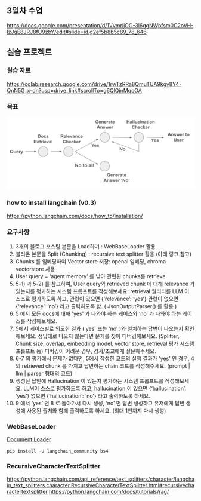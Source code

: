 
## 3일차 수업
https://docs.google.com/presentation/d/1VvmrljOG-3l6ggNWpfsm0C2oVH-lzJqE8JRJ8fU9zbY/edit#slide=id.g2ef5b8b5c89_78_646

## 실습 프로젝트

### 실습 자료
https://colab.research.google.com/drive/1rwTzRRa8QmuTUA9kgy8Y4-QnN5G_x-dn?usp=drive_link#scrollTo=g6QlQjnMqoOA

### 목표
![img.png](goal_rag_chain.png)

### how to install langchain (v0.3)
https://python.langchain.com/docs/how_to/installation/

### 요구사항
1. 3개의 블로그 포스팅 본문을 Load하기 : WebBaseLoader 활용
2. 불러온 본문을 Split (Chunking) : recursive text splitter 활용 (아래 링크 참고)
3. Chunks 를 임베딩하여 Vector store 저장: openai 임베딩, chroma vectorstore 사용
4. User query = ‘agent memory’ 를 받아 관련된 chunks를 retrieve
5. 5-1) 과 5-2) 를 참고하여, User query와 retrieved chunk 에 대해 relevance 가 있는지를 평가하는 시스템 프롬프트를 작성해보세요: retrieval 퀄리티를 LLM 이 스스로 평가하도록 하고, 관련이 있으면 {‘relevance’: ‘yes’} 관련이 없으면 {‘relevance’: ‘no’} 라고 출력하도록 함. ( JsonOutputParser() 를 활용 )
6. 5 에서 모든 docs에 대해 'yes' 가 나와야 하는 케이스와 ‘no’ 가 나와야 하는 케이스를 작성해보세요.
7. 5에서 케이스별로 의도한 결과 ('yes' 또는 'no' )와 일치하는 답변이 나오는지 확인해보세요. 정답대로 나오지 않는다면 문제를 찾아 디버깅해보세요. (Splitter, Chunk size, overlap, embedding model, vector store, retrieval 평가 시스템 프롬프트 등) 디버깅이 어려운 경우, 강사/조교에게 질문해주세요.
8. 6-7 의 평가에서 문제가 없다면, 5에서 작성한 코드의 실행 결과가 'yes' 인 경우, 4의 retrieved chunk 를 가지고 답변하는 chain 코드를 작성해주세요. (prompt | llm | parser 형태의 코드)
9. 생성된 답안에 Hallucination 이 있는지 평가하는 시스템 프롬프트를 작성해보세요. LLM이 스스로 평가하도록 하고, hallucination 이 있으면 {‘hallucination’: ‘yes’} 없으면 {‘hallucination’: ‘no’} 라고 출력하도록 하세요.
10. 9 에서 ‘yes’ 면 8 로 돌아가서 다시 생성, ‘no’ 면 답변 생성하고 유저에게 답변 생성에 사용된 출처와 함께 출력하도록 하세요. (최대 1번까지 다시 생성)


### WebBaseLoader
[Document Loader](https://python.langchain.com/api_reference/community/document_loaders/langchain_community.document_loaders.web_base.WebBaseLoader.html)
```shell
pip install -U langchain_community bs4
```

### RecursiveCharacterTextSplitter
https://python.langchain.com/api_reference/text_splitters/character/langchain_text_splitters.character.RecursiveCharacterTextSplitter.html#recursivecharactertextsplitter
https://python.langchain.com/docs/tutorials/rag/